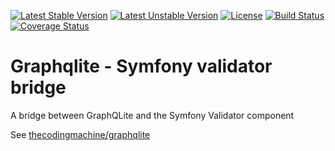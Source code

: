 [![Latest Stable Version](https://poser.pugx.org/thecodingmachine/graphqlite-symfony-validator-bridge/v/stable)](https://packagist.org/packages/thecodingmachine/graphqlite-symfony-validator-bridge)
[![Latest Unstable Version](https://poser.pugx.org/thecodingmachine/graphqlite-symfony-validator-bridge/v/unstable)](https://packagist.org/packages/thecodingmachine/graphqlite-symfony-validator-bridge)
[![License](https://poser.pugx.org/thecodingmachine/graphqlite-symfony-validator-bridge/license)](https://packagist.org/packages/thecodingmachine/graphqlite-symfony-validator-bridge)
[![Build Status](https://travis-ci.org/thecodingmachine/graphqlite-symfony-validator-bridge.svg?branch=master)](https://travis-ci.org/thecodingmachine/graphqlite-symfony-validator-bridge)
[![Coverage Status](https://coveralls.io/repos/thecodingmachine/graphqlite-symfony-validator-bridge/badge.svg?branch=master&service=github)](https://coveralls.io/github/thecodingmachine/graphqlite-symfony-validator-bridge?branch=master)


# Graphqlite - Symfony validator bridge

A bridge between GraphQLite and the Symfony Validator component

See [thecodingmachine/graphqlite](https://github.com/thecodingmachine/graphqlite)
